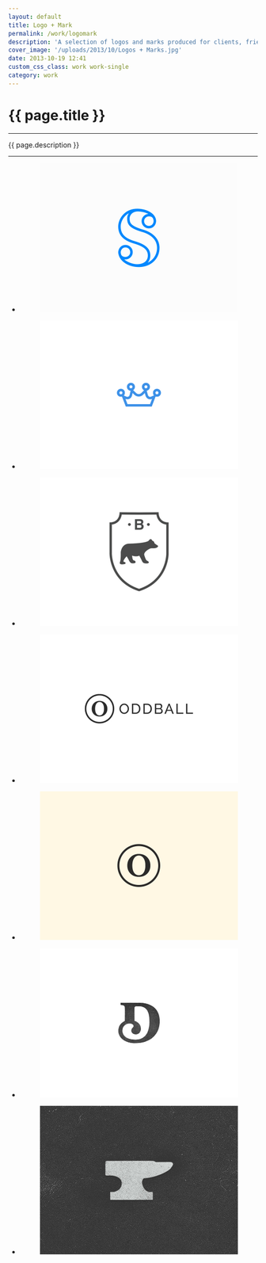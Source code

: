 ```yaml
---
layout: default
title: Logo + Mark
permalink: /work/logomark
description: 'A selection of logos and marks produced for clients, friends and studio projects.'
cover_image: '/uploads/2013/10/Logos + Marks.jpg'
date: 2013-10-19 12:41
custom_css_class: work work-single
category: work
---
```

<h1>{{ page.title }}</h1>
<hr>
<p class="lead">{{ page.description }}</p>
<hr>
<ul class="small-block-grid-1 large-block-grid-2">
  <li>
    <figure><img src="/uploads/2013/10/s-mark.jpg" alt="S Lettermark"></figure>
  </li>
  <li>
    <figure><img src="/uploads/2013/10/crown-loading.gif" alt="Loading Crown Logo"></figure>
  </li>
  <li>
    <figure><img src="/uploads/2013/10/bear-logo.jpg" alt="Bear Logo"></figure>
  </li>
  <li>
    <figure><img src="/uploads/2013/10/oddball.jpg" alt="Oddball Logo and Mark"></figure>
  </li>
  <li>
    <figure><img src="/uploads/2013/10/oddball-lettermark.gif" alt="Oddball Lettermark"></figure>
  </li>
  <li>
    <figure><img src="/uploads/2013/10/devin-logo.gif" alt="Personal Lettermark"></figure>
  </li>
  <li>
    <figure><img src="/uploads/2013/10/guild-logo.jpg" alt="The Guild logo"></figure>
  </li>
</ul>
